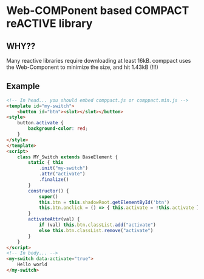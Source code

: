 # Web-**COMP**onent based **COMPACT** re**ACTIVE** library

## WHY??

Many reactive libraries require downloading at least 16kB. comppact uses the Web-Component to minimize the size, and hit 1.43kB (!!!)

## Example

```html
<!-- In head... you should embed comppact.js or comppact.min.js -->
<template id="my-switch">
    <button id="btn"><slot></slot></button>
<style>
    button.activate {
        background-color: red;
    }
</style>
</template>
<script>
    class MY_Switch extends BaseElement {
        static { this
            .init("my-switch")
            .attr("activate")
            .finalize()
        }
        constructor() {
            super()
            this.btn = this.shadowRoot.getElementById('btn')
            this.btn.onclick = () => { this.activate = !this.activate }
        }
        activateAttr(val) {
            if (val) this.btn.classList.add("activate")
            else this.btn.classList.remove("activate")
        }
    }
</script>
<!-- In body... -->
<my-switch data-activate="true">
    Hello world
</my-switch>
```
